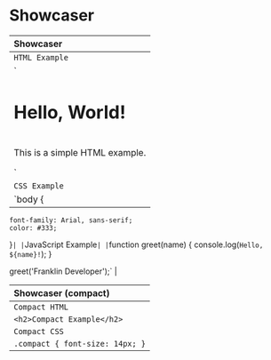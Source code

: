 # Showcaser

| Showcaser |
| :---- |
| `HTML Example` |
| `<h1>Hello, World!</h1>
<p>This is a simple HTML example.</p>` |
| `CSS Example` |
| `body {
    font-family: Arial, sans-serif;
    color: #333;
}` |
| `JavaScript Example` |
| `function greet(name) {
    console.log(`Hello, ${name}!`);
}

greet('Franklin Developer');` |

| Showcaser (compact) |
| :---- |
| `Compact HTML` |
| `<h2>Compact Example</h2>` |
| `Compact CSS` |
| `.compact { font-size: 14px; }` |
